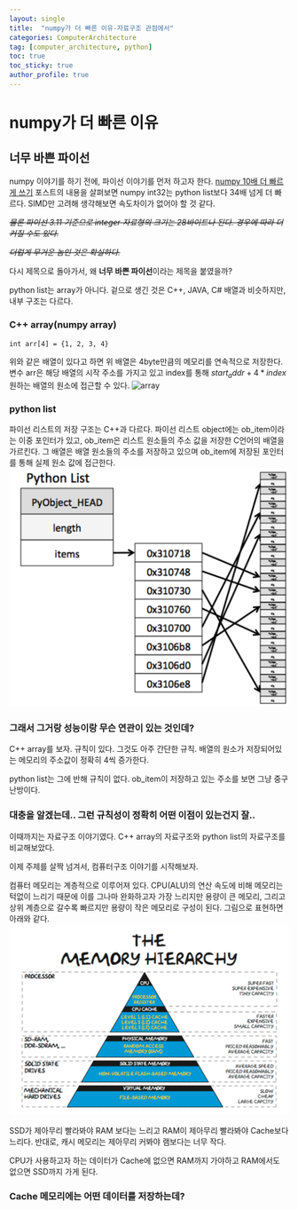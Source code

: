 ```yaml
---
layout: single
title:  "numpy가 더 빠른 이유-자료구조 관점에서"
categories: ComputerArchitecture
tag: [computer_architecture, python]
toc: true
toc_sticky: true
author_profile: true
---
```


# numpy가 더 빠른 이유
## 너무 바쁜 파이선
numpy 이야기를 하기 전에, 파이선 이야기를 먼저 하고자 한다. [numpy 10배 더 빠르게 쓰기](https://meongju0o0.github.io/computerarchitecture/faster_numpy/) 포스트의 내용을 살펴보면 numpy int32는 python list보다 34배 넘게 더 빠르다. SIMD만 고려해 생각해보면 속도차이가 없어야 할 것 같다.

~~*물론 파이선 3.11 기준으로 integer 자료형의 크기는 28바이트나 된다. 경우에 따라 더 커질 수도 있다.*~~

~~*더럽게 무거운 놈인 것은 확실하다.*~~

다시 제목으로 돌아가서, 왜 **너무 바쁜 파이선**이라는 제목을 붙였을까?

python list는 array가 아니다. 겉으로 생긴 것은 C++, JAVA, C# 배열과 비슷하지만, 내부 구조는 다르다.

### C++ array(numpy array)
```
int arr[4] = {1, 2, 3, 4}
```
위와 같은 배열이 있다고 하면 위 배열은 4byte만큼의 메모리를 연속적으로 저장한다. 변수 arr은 해당 배열의 시작 주소를 가지고 있고 index를 통해 $start_addr+4*index$원하는 배열의 원소에 접근할 수 있다.
![array](https://miro.medium.com/v2/resize:fit:1400/format:webp/1*BakZvzVaB1CYRX7xAqRY5w.png)

### python list
파이선 리스트의 저장 구조는 C++과 다르다. 파이선 리스트 object에는 ob_item이라는 이중 포인터가 있고, ob_item은 리스트 원소들의 주소 값을 저장한 C언어의 배열을 가르킨다. 그 배열은 배열 원소들의 주소를 저장하고 있으며 ob_item에 저장된 포인터를 통해 실제 원소 값에 접근한다.
![list](/images/2024-02-21-faster_numpy_ds/py_list.png)

### 그래서 그거랑 성능이랑 무슨 연관이 있는 것인데?
C++ array를 보자. 규칙이 있다. 그것도 아주 간단한 규칙. 배열의 원소가 저장되어있는 메모리의 주소값이 정확히 4씩 증가한다.

python list는 그에 반해 규칙이 없다. ob_item이 저장하고 있는 주소를 보면 그냥 중구난방이다.

### 대충을 알겠는데.. 그런 규칙성이 정확히 어떤 이점이 있는건지 잘..
이때까지는 자료구조 이야기였다. C++ array의 자료구조와 python list의 자료구조를 비교해보았다.

이제 주제를 살짝 넘겨서, 컴퓨터구조 이야기를 시작해보자.

컴퓨터 메모리는 계층적으로 이루어져 있다. CPU(ALU)의 연산 속도에 비해 메모리는 턱없이 느리기 때문에 이를 그나마 완화하고자 가장 느리지만 용량이 큰 메모리, 그리고 상위 계층으로 갈수록 빠르지만 용량이 작은 메모리로 구성이 된다. 그림으로 표현하면 아래와 같다.
![list](/images/2024-02-21-faster_numpy_ds/memory_hierarchy.png)

SSD가 제아무리 빨라봐야 RAM 보다는 느리고 RAM이 제아무리 빨라봐야 Cache보다 느리다. 반대로, 캐시 메모리는 제아무리 커봐야 램보다는 너무 작다.

CPU가 사용하고자 하는 데이터가 Cache에 없으면 RAM까지 가야하고 RAM에서도 없으면 SSD까지 가게 된다.

### Cache 메모리에는 어떤 데이터를 저장하는데?
